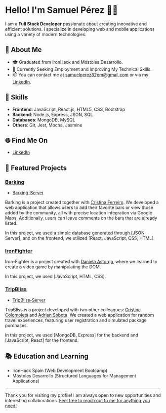 # Hello! I'm Samuel Pérez 👋📌

I am a **Full Stack Developer** passionate about creating innovative and efficient solutions. 
I specialize in developing web and mobile applications using a variety of modern technologies.

## 🌟 About Me

- 🎓 Graduated from IronHack and Móstoles Desarrollo.
- 💼 Currently Seeking Employment and Improving My Technical Skills.
- 📫 You can contact me at samuelperez82pm@gmail.com or via my [LinkedIn](https://www.linkedin.com/in/samuel-p%C3%A9rez-076553292/).

## 🚀 Skills

- **Frontend**: JavaScript, React.js, HTML5, CSS, Bootstrap 
- **Backend**: Node.js, Express, JSON, SQL
- **Databases**: MongoDB, MySQL
- **Others**: Git, Jest, Mocha, Jasmine

## 🌐 Find Me On

- [LinkedIn](https://www.linkedin.com/in/samuel-p%C3%A9rez-076553292/)

## 🔧 Featured Projects

### [Barking](https://github.com/Samuel-Perez-Morcillo/Barking-client)
- [Barking-Server](https://github.com/Samuel-Perez-Morcillo/Barking-server)

Barking is a project created together with [Cristina Ferreiro](https://github.com/cristinaferreiro). We developed a web application that allows users to add their favorite bars or 
view those added by the community, all with precise location integration via Google Maps. Additionally, users can leave comments on the bars that are already listed.

In this project, we used a simple database generated through [JSON Server], and on the frontend, we utilized [React, JavaScript, CSS, HTML].

### [IronFighter](https://github.com/Daniela-AB25/Project1-Ironhack-Game)
Iron-Fighter is a project created with [Daniela Astorga](https://github.com/Daniela-AB25), where we learned to create a video game by manipulating the DOM.

In this project, we used [JavaScript, HTML, CSS].

### [TripBliss](https://github.com/CristinaColomoiets/random-experience-client)
- [TripBliss-Server](https://github.com/CristinaColomoiets/random-experience-server)

TripBliss is a project developed with two other colleagues: [Cristina Colomoiets](https://github.com/CristinaColomoiets) and [Adrian Sobota](https://github.com/Sobdev). We created a web application for random travel experiences, featuring user registration and simulated package purchases.

In this project, we used [MongoDB, Express] for the backend and [JavaScript, React] for the frontend.

## 📚 Education and Learning

- IronHack Spain (Web Development Bootcamp)
- Móstoles Desarrollo (Structured Languages for Management Applications)

---

Thank you for visiting my profile! I am always open to new opportunities and interesting collaborations. [Feel free to reach out to me for anything you need!](https://www.linkedin.com/in/samuel-p%C3%A9rez-076553292/)

